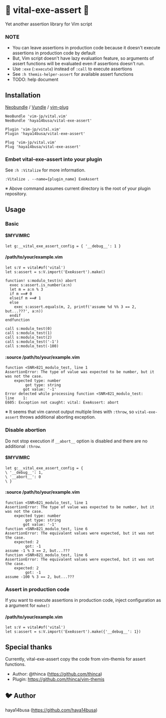 :raising_hand: vital-exe-assert :raising_hand:
==============================================

Yet another assertion library for Vim script

### NOTE
- You can leave assertions in production code because it doesn't execute assertions in production code by default
- But, Vim script doesn't have lazy evaluation feature, so arguments of assert functions will be evaluated even if assertions doesn't run.
- Use `:exe` (`:execute`) instead of `:call` to execute assertions
- See `:h themis-helper-assert` for available assert functions
- TODO: help document

Installation
------------

[Neobundle](https://github.com/Shougo/neobundle.vim) / [Vundle](https://github.com/gmarik/Vundle.vim) / [vim-plug](https://github.com/junegunn/vim-plug)

```vim
NeoBundle 'vim-jp/vital.vim'
NeoBundle 'haya14busa/vital-exe-assert'

Plugin 'vim-jp/vital.vim'
Plugin 'haya14busa/vital-exe-assert'

Plug 'vim-jp/vital.vim'
Plug 'haya14busa/vital-exe-assert'
```

### Embet vital-exe-assert into your plugin

See `:h :Vitalize` for more information.

```
:Vitalize . --name={plugin_name} ExeAssert
```

※ Above command assumes current directory is the root of your plugin repository.

Usage
-----

### Basic

#### $MYVIMRC

```vim
let g:__vital_exe_assert_config = { '__debug__': 1 }
```

#### /path/to/your/example.vim

```vim
let s:V = vital#of('vital')
let s:assert = s:V.import('ExeAssert').make()

function! s:modulo_test(n) abort
  exec s:assert.is_number(a:n)
  let m = a:n % 3
  if m ==# 0
  elseif m ==# 1
  else
    exec s:assert.equals(m, 2, printf('assume %d %% 3 == 2, but...???', a:n))
  endif
endfunction

call s:modulo_test(0)
call s:modulo_test(1)
call s:modulo_test(2)
call s:modulo_test('-1')
call s:modulo_test(-100)
```

#### :source /path/to/your/example.vim

```
function <SNR>821_modulo_test, line 1
AssertionError: The type of value was expected to be number, but it was not the case.
    expected type: number
         got type: string
        got value: '-1'
Error detected while processing function <SNR>821_modulo_test:
line    1:
E605: Exception not caught: vital: ExeAssert: abort
```

※ It seems that vim cannot output multiple lines with `:throw`, so `vital-exe-assert` throws additional aborting exception.


### Disable abortion

Do not stop execution if `__abort__` option is disabled and there are no additional `:throw`.

#### $MYVIMRC

```vim
let g:__vital_exe_assert_config = {
\ '__debug__': 1,
\ '__abort__': 0
\ }
```

#### :source /path/to/your/example.vim

```
function <SNR>821_modulo_test, line 1
AssertionError: The type of value was expected to be number, but it was not the case.
    expected type: number
         got type: string
        got value: '-1'
function <SNR>821_modulo_test, line 6
AssertionError: The equivalent values were expected, but it was not the case.
    expected: 2
         got: -1
assume -1 % 3 == 2, but...???
function <SNR>821_modulo_test, line 6
AssertionError: The equivalent values were expected, but it was not the case.
    expected: 2
         got: -1
assume -100 % 3 == 2, but...???
```

### Assert in production code

If you want to execute assertions in production code, inject configuration as a argument for `make()`

#### /path/to/your/example.vim

```vim
let s:V = vital#of('vital')
let s:assert = s:V.import('ExeAssert').make({'__debug__': 1})
```

Special thanks
--------------
Currently, vital-exe-assert copy the code from vim-themis for assert functions.

- Author: @thinca (https://github.com/thinca)
- Plugin: https://github.com/thinca/vim-themis

:bird: Author
-------------
haya14busa (https://github.com/haya14busa)
